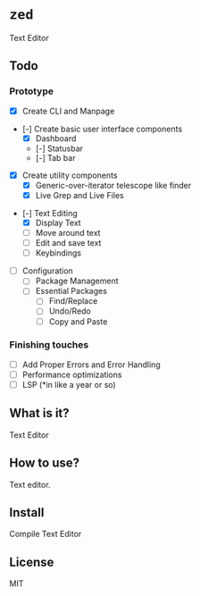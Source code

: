 # `zed`
Text Editor

## Todo

### Prototype
- [x] Create CLI and Manpage
- [-] Create basic user interface components
    - [x] Dashboard
    - [-] Statusbar
    - [-] Tab bar
- [x] Create utility components
    - [x] Generic-over-iterator telescope like finder
    - [x] Live Grep and Live Files
- [-] Text Editing
    - [x] Display Text
    - [ ] Move around text
    - [ ] Edit and save text
    - [ ] Keybindings
- [ ] Configuration
    - [ ] Package Management
    - [ ] Essential Packages
        - [ ] Find/Replace
        - [ ] Undo/Redo
        - [ ] Copy and Paste
### Finishing touches
- [ ] Add Proper Errors and Error Handling
- [ ] Performance optimizations
- [ ] LSP (\*in like a year or so)

## What is it?
Text Editor

## How to use?
Text editor.

## Install
Compile Text Editor

## License
MIT
